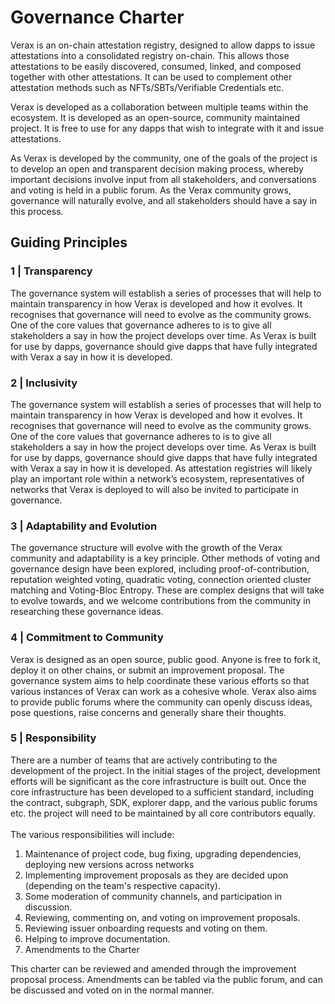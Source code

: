 # Governance Charter

Verax is an on-chain attestation registry, designed to allow dapps to issue attestations into a consolidated registry on-chain. This allows those attestations to be easily discovered, consumed, linked, and composed together with other attestations.  It can be used to complement other attestation methods such as NFTs/SBTs/Verifiable Credentials etc.

Verax is developed as a collaboration between multiple teams within the ecosystem. It is developed as an open-source, community maintained project. It is free to use for any dapps that wish to integrate with it and issue attestations.

As Verax is developed by the community, one of the goals of the project is to develop an open and transparent decision making process, whereby important decisions involve input from all stakeholders, and conversations and voting is held in a public forum. As the Verax community grows, governance will naturally evolve, and all stakeholders should have a say in this process.

## Guiding Principles

### 1 | Transparency

The governance system will establish a series of processes that will help to maintain transparency in how Verax is developed and how it evolves.  It recognises that governance will need to evolve as the community grows.  One of the core values that governance adheres to is to give all stakeholders a say in how the project develops over time.  As Verax is built for use by dapps, governance should give dapps that have fully integrated with Verax a say in how it is developed.

### 2 | Inclusivity

The governance system will establish a series of processes that will help to maintain transparency in how Verax is developed and how it evolves.  It recognises that governance will need to evolve as the community grows.  One of the core values that governance adheres to is to give all stakeholders a say in how the project develops over time.  As Verax is built for use by dapps, governance should give dapps that have fully integrated with Verax a say in how it is developed.  As attestation registries will likely play an important role within a network’s ecosystem, representatives of networks that Verax is deployed to will also be invited to participate in governance.

### 3 | Adaptability and Evolution

The governance structure will evolve with the growth of the Verax community and adaptability is a key principle.  Other methods of voting and governance design have been explored, including proof-of-contribution, reputation weighted voting, quadratic voting, connection oriented cluster matching and Voting-Bloc Entropy.  These are complex designs that will take to evolve towards, and we welcome contributions from the community in researching these governance ideas.

### 4 | Commitment to Community

Verax is designed as an open source, public good.  Anyone is free to fork it, deploy it on other chains, or submit an improvement proposal.  The governance system aims to help coordinate these various efforts so that various instances of Verax can work as a cohesive whole.  Verax also aims to provide public forums where the community can openly discuss ideas, pose questions, raise concerns and generally share their thoughts.

### 5 | Responsibility

There are a number of teams that are actively contributing to the development of the project.  In the initial stages of the project, development efforts will be significant as the core infrastructure is built out.  Once the core infrastructure has been developed to a sufficient standard, including the contract, subgraph, SDK, explorer dapp, and the various public forums etc.  the project will need to be maintained by all core contributors equally.\
\
The various responsibilities will include:

1. Maintenance of project code, bug fixing, upgrading dependencies, deploying new versions across networks
2. Implementing improvement proposals as they are decided upon (depending on the team's respective capacity).
3. Some moderation of community channels, and participation in discussion.
4. Reviewing, commenting on, and voting on improvement proposals.
5. Reviewing issuer onboarding requests and voting on them.
6. Helping to improve documentation.
7. Amendments to the Charter

This charter can be reviewed and amended through the improvement proposal process.  Amendments can be tabled via the public forum, and can be discussed and voted on in the normal manner.

